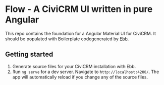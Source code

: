 # Flow - A CiviCRM UI written in pure Angular

This repo contains the foundation for a Angular Material UI for CiviCRM. It should be populated with Boilerplate codegenerated by [Ebb](https://github.com/michaelmcandrew/ebb).

## Getting started

1. Generate source files for your CiviCRM installation with Ebb.
2. Run `ng serve` for a dev server. Navigate to `http://localhost:4200/`. The app will automatically reload if you change any of the source files.
